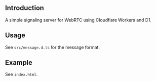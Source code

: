 ## Introduction

A simple signaling server for WebRTC using Cloudflare Workers and D1.

## Usage

See `src/message.d.ts` for the message format.

## Example

See `index.html`.
